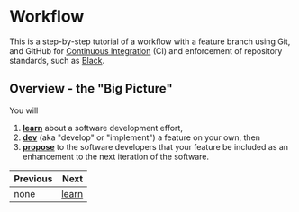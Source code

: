# Workflow

This is a step-by-step tutorial of a workflow with a feature branch using Git, and GitHub for [Continuous Integration](https://docs.github.com/en/free-pro-team@latest/actions/guides/about-continuous-integration) (CI) and enforcement of repository standards, such as [Black](https://black.readthedocs.io/en/stable/).

## Overview - the "Big Picture"

You will 

1. [**learn**](learn.md) about a software development effort, 
2. [**dev**](dev.md) (aka "develop" or "implement") a feature on your own, then 
3. [**propose**](propose.md) to the software developers that your feature be included as an enhancement to the next iteration of the software.

| Previous |  Next |
|----------|------:|
| none | [learn](learn.md) |
